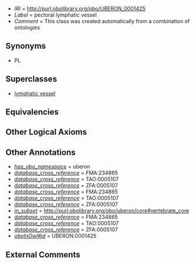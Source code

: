  * *IRI* = http://purl.obolibrary.org/obo/UBERON_0001425
 * *Label* = pectoral lymphatic vessel
 * *Comment* = This class was created automatically from a combination of ontologies

## Synonyms

 * PL

## Superclasses

 * [lymphatic vessel](../../UBERON/73/UBERON_0001473.md)

## Equivalencies


## Other Logical Axioms


## Other Annotations

 * *[has_obo_namespace](../../ce/oboInOwl#hasOBONamespace.md)* = uberon
 * *[database_cross_reference](../../ef/oboInOwl#hasDbXref.md)* = FMA:234865
 * *[database_cross_reference](../../ef/oboInOwl#hasDbXref.md)* = TAO:0005107
 * *[database_cross_reference](../../ef/oboInOwl#hasDbXref.md)* = ZFA:0005107
 * *[database_cross_reference](../../ef/oboInOwl#hasDbXref.md)* = FMA:234865
 * *[database_cross_reference](../../ef/oboInOwl#hasDbXref.md)* = TAO:0005107
 * *[database_cross_reference](../../ef/oboInOwl#hasDbXref.md)* = ZFA:0005107
 * *[in_subset](../../et/oboInOwl#inSubset.md)* = http://purl.obolibrary.org/obo/uberon/core#vertebrate_core
 * *[database_cross_reference](../../ef/oboInOwl#hasDbXref.md)* = FMA:234865
 * *[database_cross_reference](../../ef/oboInOwl#hasDbXref.md)* = TAO:0005107
 * *[database_cross_reference](../../ef/oboInOwl#hasDbXref.md)* = ZFA:0005107
 * *[oboInOwl#id](../../id/oboInOwl#id.md)* = UBERON:0001425

## External Comments

